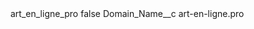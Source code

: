 <?xml version="1.0" encoding="UTF-8"?>
<CustomMetadata xmlns="http://soap.sforce.com/2006/04/metadata" xmlns:xsi="http://www.w3.org/2001/XMLSchema-instance" xmlns:xsd="http://www.w3.org/2001/XMLSchema">
    <label>art_en_ligne_pro</label>
    <protected>false</protected>
    <values>
        <field>Domain_Name__c</field>
        <value xsi:type="xsd:string">art-en-ligne.pro</value>
    </values>
</CustomMetadata>
